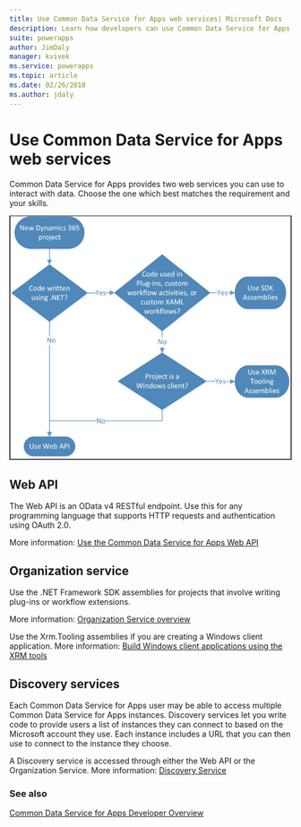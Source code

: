 ```yaml
---
title: Use Common Data Service for Apps web services| Microsoft Docs
description: Learn how developers can use Common Data Service for Apps web services.
suite: powerapps
author: JimDaly
manager: kvivek
ms.service: powerapps
ms.topic: article
ms.date: 02/26/2018
ms.author: jdaly
---
```


# Use Common Data Service for Apps web services

Common Data Service for Apps provides two web services you can use to interact with data. Choose the one which best matches the requirement and your skills. 

<!-- TODO update diagram 
Change branding, remove mention of custom XML Workflows
-->

![Flow diagram to choose web service](media/whentousewebapi.jpg)

## Web API

The Web API is an OData v4 RESTful endpoint. Use this for any programming language that supports HTTP requests and authentication using OAuth 2.0.

More information: [Use the Common Data Service for Apps Web API](webapi/overview.md) 

## Organization service

Use the .NET Framework SDK assemblies for projects that involve writing plug-ins or workflow extensions. 

More information: [Organization Service overview](org-service/overview.md)

Use the Xrm.Tooling assemblies if you are creating a Windows client application. More information: [Build Windows client applications using the XRM tools](xrm-tooling/build-windows-client-applications-xrm-tools.md)

## Discovery services

Each Common Data Service for Apps user may be able to access multiple Common Data Service for Apps instances. Discovery services let you write code to provide users a list of instances they can connect to based on the Microsoft account they use. Each instance includes a URL that you can then use to connect to the instance they choose. 

A Discovery service is accessed through either the Web API or the Organization Service. More information: [Discovery Service](discovery-service.md) 


 
### See also

[Common Data Service for Apps Developer Overview](overview.md)

